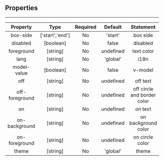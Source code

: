 ## Properties

---         
| Property | Type | Required | Default | Statement |
|:---:|:---:|:---:|:---:|:---:|
| box-side | ['start','end'] | No | 'start' | box side |
| disabled | [boolean] | No | false | disabled |
| foreground | [string] | No | undefined | text color |
| lang | [string] | No | 'global' | i18n |
| model-value | [boolean] | No | false | v-model |
| off | [string] | No | undefined | off text |
| off-foreground | [string] | No | undefined | off circle and border color |
| on | [string] | No | undefined | on text |
| on-background | [string] | No | undefined | on background color |
| on-foreground | [string] | No | undefined | on circle color |
| theme | [string] | No | 'global' | theme |
